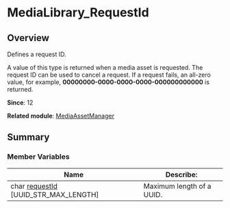 # MediaLibrary_RequestId


## Overview

Defines a request ID.

A value of this type is returned when a media asset is requested. The request ID can be used to cancel a request. If a request fails, an all-zero value, for example, **00000000-0000-0000-0000-000000000000** is returned.

**Since**: 12

**Related module**: [MediaAssetManager](_media_asset_manager.md)


## Summary


### Member Variables

| Name| **Describe**:|
| -------- | -------- |
| char [requestId](_media_asset_manager.md#requestid) [UUID_STR_MAX_LENGTH] | Maximum length of a UUID.|
